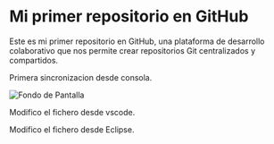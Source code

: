 # Mi primer repositorio en GitHub


Este es mi primer repositorio en GitHub, una plataforma de desarrollo
colaborativo que nos permite crear repositorios Git centralizados y compartidos.

Primera sincronizacion desde consola.

![Fondo de Pantalla](/mi-primer-repo/imagenes/fondoclaro.png)

Modifico el fichero desde vscode.

Modifico el fichero desde Eclipse.
